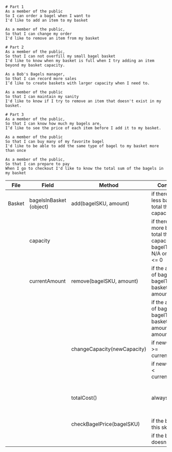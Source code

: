 ```
# Part 1
As a member of the public
So I can order a bagel when I want to
I'd like to add an item to my basket

As a member of the public,
So that I can change my order
I'd like to remove an item from my basket
```
```
# Part 2
As a member of the public,
So that I can not overfill my small bagel basket
I'd like to know when my basket is full when I try adding an item beyond my basket capacity.

As a Bob's Bagels manager,
So that I can record more sales
I’d like to create baskets with larger capacity when I need to.

As a member of the public
So that I can maintain my sanity
I'd like to know if I try to remove an item that doesn't exist in my basket. 
```

```
# Part 3
As a member of the public,
So that I can know how much my bagels are,
I’d like to see the price of each item before I add it to my basket.

As a member of the public
So that I can buy many of my favorite bagel
I'd like to be able to add the same type of bagel to my basket more than once

As a member of the public,
So that I can prepare to pay
When I go to checkout I'd like to know the total sum of the bagels in my basket
```

| File   | Field                   | Method                      | Condition                                                                              | Output                         |
|--------|-------------------------|-----------------------------|----------------------------------------------------------------------------------------|--------------------------------|
| Basket | bagelsInBasket (object) | add(bagelSKU, amount)       | if there are less bagels in total than capacity                                        | true                           |
|        | capacity                |                             | if there are more bagels in total than capacity or the bagelType is N/A or amount <= 0 | false                          |
|        | currentAmount           | remove(bagelSKU, amount)    | if the amount of bagels of bagelType in basket is >= amount                            | true                           |
|        |                         |                             | if the amount of bagels of bagelType in basket is < amount or amount <= 0              | false                          |
|        |                         | changeCapacity(newCapacity) | if newCapacity >= currentAmount                                                        | true                           |
|        |                         |                             | if newCapacity < currentAmount                                                         | false                          |
|        |                         | totalCost()                 | always                                                                                 | total cost of bagels in basket |
|        |                         |                             |                                                                                        |                                |
|        |                         | checkBagelPrice(bagelSKU)   | if the bagel of this sku exists                                                        | bagel cost                     |
|        |                         |                             | if the bagel doesn't exist                                                             | 0                              |
